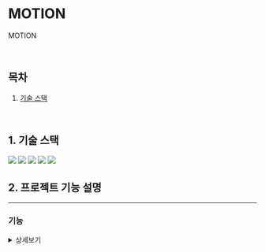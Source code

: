 # MOTION

MOTION

<br>

## 목차

1. [기술 스택](#1)

<br>

## 1. 기술 스택 <a id="1"></a>

<img src="https://img.shields.io/badge/html-E34F26?style=for-the-badge&logo=html5&logoColor=white">
<img src="https://img.shields.io/badge/css-1572B6?style=for-the-badge&logo=css3&logoColor=white">
<img src="https://img.shields.io/badge/javascript-F7DF1E?style=for-the-badge&logo=javascript&logoColor=black">
<img src="https://img.shields.io/badge/TypeScript-3178C6?style=for-the-badge&logo=typescript&logoColor=black">
<img src="https://img.shields.io/badge/github-181717?style=for-the-badge&logo=github&logoColor=white">

<br>

## 2. 프로젝트 기능 설명 <a id="5"></a>

<hr />

### 기능

<details>
  <summary>상세보기</summary>

#### 메뉴 버튼 클릭 이벤트

![Click_Event](https://user-images.githubusercontent.com/70390705/144717537-8e83cd8f-de71-48a1-901b-f1a1305120f1.gif)


#### 텍스트 및 비디오, 이미지 컨텐츠 추가
  
![Add_Content](https://user-images.githubusercontent.com/70390705/144717541-dfad4cea-86b7-4b67-986d-826501e4ad0c.gif)

#### Drag & Drop 이벤트

![Drag_Drop](https://user-images.githubusercontent.com/70390705/144717630-099228c9-1415-4102-9fc8-bcc6ceae7c2a.gif)


</details>
